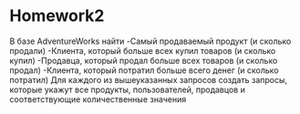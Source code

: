 # Homework2
В базе AdventureWorks найти 
-Cамый продаваемый продукт (и сколько продали)
-Клиента, который больше всех купил товаров (и сколько купил)
-Продавца, который продал больше всех товаров (и сколько продал)
-Клиента, который потратил больше всего денег (и сколько потратил)
Для каждого из вышеуказанных запросов создать запросы, которые укажут все продукты, пользователей, продавцов и соответствующие количественные значения
